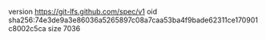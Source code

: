 version https://git-lfs.github.com/spec/v1
oid sha256:74e3de9a3e86036a5265897c08a7caa53ba4f9bade62311ce170901c8002c5ca
size 7036
